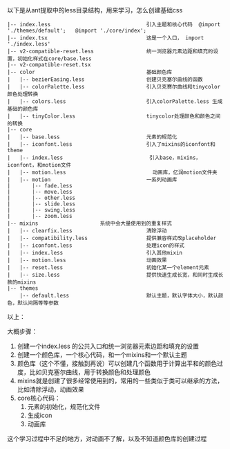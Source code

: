 以下是从ant提取中的less目录结构，用来学习，怎么创建基础css

```
|-- index.less                               引入主题和核心代码  @import './themes/default';   @import './core/index';
|-- index.tsx                                这是一个入口， import './index.less'
|-- v2-compatible-reset.less                 统一浏览器元素边距和填充的设置，初始化样式在core/base.less
|-- v2-compatible-reset.tsx
|-- color                                    基础颜色库
|   |-- bezierEasing.less                    创建贝克塞尔曲线的函数
|   |-- colorPalette.less                    引入贝克赛尔曲线和tinycolor颜色处理转换 
|   |-- colors.less                          引入colorPalette.less 生成基础的颜色库             
|   |-- tinyColor.less                       tinycolor处理颜色和颜色之间的转换
|-- core
|   |-- base.less                            元素的规范化
|   |-- iconfont.less                        引入了mixins的iconfont和theme 
|   |-- index.less                            引入base，mixins，iconfont，和motion文件
|   |-- motion.less                            动画库，亿润motion文件夹
|   |-- motion                               一系列动画库                         
|       |-- fade.less                        
|       |-- move.less
|       |-- other.less
|       |-- slide.less
|       |-- swing.less
|       |-- zoom.less
|-- mixins                    系统中会大量使用到的重复样式
|   |-- clearfix.less                        清除浮动
|   |-- compatibility.less                   提供兼容样式改placeholder
|   |-- iconfont.less                        处理icon的样式
|   |-- index.less                           引入其他mixin
|   |-- motion.less                          动画效果
|   |-- reset.less                           初始化某一个element元素 
|   |-- size.less                            提供快速生成长宽，和同时生成长款的mixins
|-- themes
    |-- default.less                         默认主题，默认字体大小，默认颜色，默认间隔等等参数
```

以上：

大概步骤：

1. 创建一个index.less 的公共入口和统一浏览器元素边距和填充的设置
2. 创建一个颜色库，一个核心代码，和一个mixins和一个默认主题
3. 颜色库（这个不懂，接触到再说）可以创建几个函数用于计算出平和的颜色过度，比如贝克塞尔曲线，用于转换颜色和处理颜色
4. mixins就是创建了很多经常使用到的，常用的一些类似于类可以继承的方法，比如清除浮动，动画效果
5. core核心代码：
   1. 元素的初始化，规范化文件
   2. 生成icon
   3. 动画库

这个学习过程中不足的地方，对动画不了解，以及不知道颜色库的创建过程





